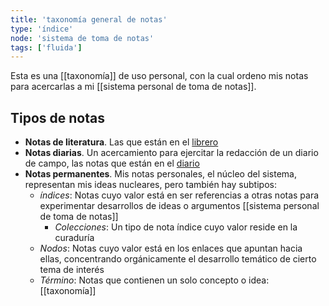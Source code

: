```yaml
---
title: 'taxonomía general de notas'
type: 'índice'
node: 'sistema de toma de notas'
tags: ['fluida']
---
```


Esta es una [[taxonomía]] de uso personal, con la cual ordeno mis notas para acercarlas a mi [[sistema personal de toma de notas]].

## Tipos de notas

- **Notas de literatura**. Las que están en el <a href="/librero">librero</a>
- **Notas diarias**. Un acercamiento para ejercitar la redacción de un diario de campo, las notas que están en el <a href="/diario">diario</a>
- **Notas permanentes**. Mis notas personales, el núcleo del sistema, representan mis ideas nucleares, pero también hay subtipos:
    - *índices*: Notas cuyo valor está en ser referencias a otras notas para experimentar desarrollos de ideas o argumentos [[sistema personal de toma de notas]]
        - *Colecciones*: Un tipo de nota índice cuyo valor reside en la curaduría 
    - *Nodos*: Notas cuyo valor está en los enlaces que apuntan hacia ellas, concentrando orgánicamente el desarrollo temático de cierto tema de interés
    - *Término*: Notas que contienen un solo concepto o idea: [[taxonomía]]
    